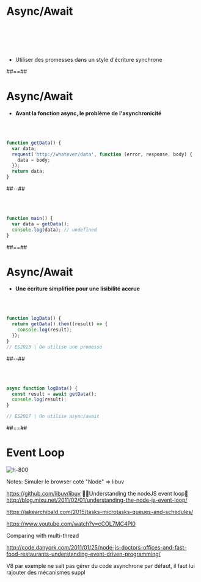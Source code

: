 <!-- .slide: -->

# Async/Await

<br/>
<br/>
<br/>
<br/>

- Utiliser des promesses dans un style d'écriture synchrone

##==##

<!-- .slide: class="two-column" -->

# Async/Await

- **Avant la fonction async, le problème de l'asynchronicité**

<!-- .slide: class="with-code" -->

<br/>
<br/>

```javascript
function getData() {
  var data;
  request('http://whatever/data', function (error, response, body) {
    data = body;
  });
  return data;
}
```

##--##

<!-- .slide: class="with-code" -->

<br/>
<br/>

```javascript
function main() {
  var data = getData();
  console.log(data); // undefined
}
```

##==##

<!-- .slide: class="two-column" -->

# Async/Await

- **Une écriture simplifiée pour une lisibilité accrue**

<!-- .slide: class="with-code" -->

<br/>
<br/>

```javascript
function logData() {
  return getData().then((result) => {
    console.log(result);
  });
}
// ES2015 | On utilise une promesse
```

##--##

<!-- .slide: class="with-code" -->

<br/>
<br/>

```javascript
async function logData() {
  const result = await getData();
  console.log(result);
}

// ES2017 | On utilise async/await
```

##==##

<!-- .slide: class="full-center"-->

# Event Loop

![h-800](./assets/images/event_loop.png)

Notes:
Simuler le browser coté "Node" => libuv

https://github.com/libuv/libuv
Understanding the nodeJS event loop
http://blog.mixu.net/2011/02/01/understanding-the-node-js-event-loop/

https://jakearchibald.com/2015/tasks-microtasks-queues-and-schedules/

https://www.youtube.com/watch?v=cCOL7MC4Pl0

Comparing with multi-thread

http://code.danyork.com/2011/01/25/node-js-doctors-offices-and-fast-food-restaurants-understanding-event-driven-programming/

V8 par exemple ne sait pas gérer du code asynchrone par défaut, il faut lui rajouter des mécanismes suppl
